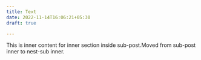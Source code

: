 ```yaml
---
title: Text
date: 2022-11-14T16:06:21+05:30
draft: true

---
```

This is inner content for inner section inside sub-post.Moved from sub-post inner to nest-sub inner.